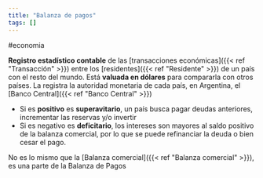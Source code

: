 ```yaml
---
title: "Balanza de pagos"
tags: []
---
```

#economia 

**Registro estadístico contable** de las [transacciones económicas]({{< ref "Transacción" >}}) entre los [residentes]({{< ref "Residente" >}}) de un país con el resto del mundo. Está **valuada en dólares** para compararla con otros países. La registra la autoridad monetaria de cada país, en Argentina, el [Banco Central]({{< ref "Banco Central" >}})

- Si es **positivo** es **superavitario**, un país busca pagar deudas anteriores, incrementar las reservas y/o invertir
- Si es negativo es **deficitario**, los intereses son mayores al saldo positivo de la balanza comercial, por lo que se puede refinanciar la deuda o bien cesar el pago.

No es lo mismo que la [Balanza comercial]({{< ref "Balanza comercial" >}}), es una parte de la Balanza de Pagos